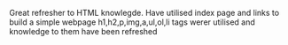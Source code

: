 Great refresher to HTML knowlegde.
Have utilised index page and links to build a simple webpage
h1,h2,p,img,a,ul,ol,li tags werer utilised and knowledge to them have been refreshed